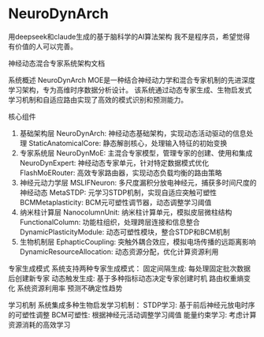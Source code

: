 # NeuroDynArch
用deepseek和claude生成的基于脑科学的AI算法架构
我不是程序员，希望觉得有价值的人可以完善。

神经动态混合专家系统架构文档

系统概述
NeuroDynArch MOE是一种结合神经动力学和混合专家机制的先进深度学习架构，专为高维时序数据分析设计。
该系统通过动态专家生成、生物启发式学习机制和自适应路由实现了高效的模式识别和预测能力。

核心组件
1. 基础架构层
NeuroDynArch: 神经动态基础架构，实现动态活动驱动的信息处理
StaticAnatomicalCore: 静态解剖核心，处理输入特征的初始变换
2. 专家系统层
NeuroDynMoE: 主混合专家模型，管理专家的创建、使用和集成
NeuroDynExpert: 神经动态专家单元，针对特定数据模式优化
FlashMoERouter: 高效专家路由器，实现动态负载均衡的路由策略
3. 神经元动力学层
MSLIFNeuron: 多尺度漏积分放电神经元，捕获多时间尺度的神经动态
MetaSTDP: 元学习STDP机制，实现自适应突触可塑性
BCMMetaplasticity: BCM元可塑性调节器，动态调整学习阈值
4. 纳米柱计算层
NanocolumnUnit: 纳米柱计算单元，模拟皮层微柱结构
FunctionalColumn: 功能柱组织，处理跨层连接和信息整合
DynamicPlasticityModule: 动态可塑性模块，整合STDP和BCM机制
5. 生物机制层
EphapticCoupling: 突触外耦合效应，模拟电场传播的远距离影响
DynamicResourceAllocation: 动态资源分配，优化计算资源利用

专家生成模式
系统支持两种专家生成模式：
固定间隔生成: 每处理固定批次数据后创建新专家
动态触发生成: 基于多种指标动态决定专家创建时机
路由权重熵变化
系统资源利用率
预测不确定性趋势

学习机制
系统集成多种生物启发学习机制：
STDP学习: 基于前后神经元放电时序的可塑性调整
BCM可塑性: 根据神经元活动调整学习阈值
能量约束学习: 考虑计算资源消耗的高效学习
